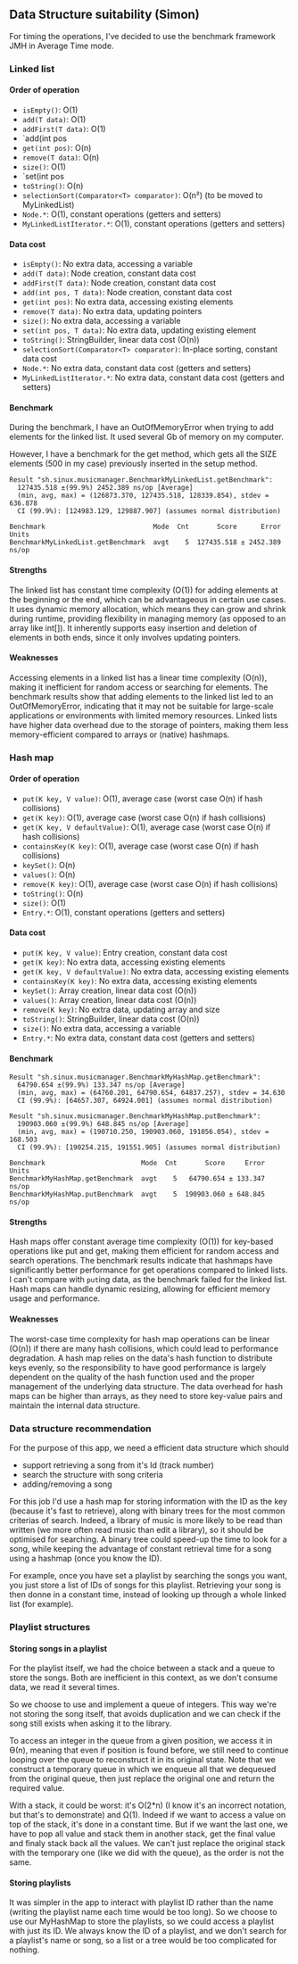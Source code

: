 ## Data Structure suitability (Simon)

For timing the operations, I've decided to use the benchmark framework JMH in Average Time mode.

### Linked list

#### Order of operation

- `isEmpty()`: O(1)
- `add(T data)`: O(1)
- `addFirst(T data)`: O(1)
- `add(int pos
- `get(int pos)`: O(n)
- `remove(T data)`: O(n)
- `size()`: O(1)
- `set(int pos
- `toString()`: O(n)
- `selectionSort(Comparator<T> comparator)`: O(n²) (to be moved to MyLinkedList)
- `Node.*`: O(1), constant operations (getters and setters)
- `MyLinkedListIterator.*`: O(1), constant operations (getters and setters)

#### Data cost

- `isEmpty()`: No extra data, accessing a variable
- `add(T data)`: Node creation, constant data cost
- `addFirst(T data)`: Node creation, constant data cost
- `add(int pos, T data)`: Node creation, constant data cost
- `get(int pos)`: No extra data, accessing existing elements
- `remove(T data)`: No extra data, updating pointers
- `size()`: No extra data, accessing a variable
- `set(int pos, T data)`: No extra data, updating existing element
- `toString()`: StringBuilder, linear data cost (O(n))
- `selectionSort(Comparator<T> comparator)`: In-place sorting, constant data cost
- `Node.*`: No extra data, constant data cost (getters and setters)
- `MyLinkedListIterator.*`: No extra data, constant data cost (getters and setters)

#### Benchmark

During the benchmark, I have an OutOfMemoryError when trying to add elements for the linked list. It used several Gb of memory on my computer.

However, I have a benchmark for the get method, which gets all the SIZE elements (500 in my case) previously inserted in the setup method.

```
Result "sh.sinux.musicmanager.BenchmarkMyLinkedList.getBenchmark":
  127435.518 ±(99.9%) 2452.389 ns/op [Average]
  (min, avg, max) = (126873.370, 127435.518, 128339.854), stdev = 636.878
  CI (99.9%): [124983.129, 129887.907] (assumes normal distribution)
```

```
Benchmark                           Mode  Cnt       Score      Error  Units
BenchmarkMyLinkedList.getBenchmark  avgt    5  127435.518 ± 2452.389  ns/op
```

#### Strengths

The linked list has constant time complexity (O(1)) for adding elements at the beginning or the end, which can be advantageous in certain use cases.
It uses dynamic memory allocation, which means they can grow and shrink during runtime, providing flexibility in managing memory (as opposed to an array like int[]).
It inherently supports easy insertion and deletion of elements in both ends, since it only involves updating pointers.

#### Weaknesses

Accessing elements in a linked list has a linear time complexity (O(n)), making it inefficient for random access or searching for elements.
The benchmark results show that adding elements to the linked list led to an OutOfMemoryError, indicating that it may not be suitable for large-scale applications or environments with limited memory resources.
Linked lists have higher data overhead due to the storage of pointers, making them less memory-efficient compared to arrays or (native) hashmaps.

### Hash map

#### Order of operation

- `put(K key, V value)`: O(1), average case (worst case O(n) if hash collisions)
- `get(K key)`: O(1), average case (worst case O(n) if hash collisions)
- `get(K key, V defaultValue)`: O(1), average case (worst case O(n) if hash collisions)
- `containsKey(K key)`: O(1), average case (worst case O(n) if hash collisions)
- `keySet()`: O(n)
- `values()`: O(n)
- `remove(K key)`: O(1), average case (worst case O(n) if hash collisions)
- `toString()`: O(n)
- `size()`: O(1)
- `Entry.*`: O(1), constant operations (getters and setters)

#### Data cost

- `put(K key, V value)`: Entry creation, constant data cost
- `get(K key)`: No extra data, accessing existing elements
- `get(K key, V defaultValue)`: No extra data, accessing existing elements
- `containsKey(K key)`: No extra data, accessing existing elements
- `keySet()`: Array creation, linear data cost (O(n))
- `values()`: Array creation, linear data cost (O(n))
- `remove(K key)`: No extra data, updating array and size
- `toString()`: StringBuilder, linear data cost (O(n))
- `size()`: No extra data, accessing a variable
- `Entry.*`: No extra data, constant data cost (getters and setters)

#### Benchmark

```
Result "sh.sinux.musicmanager.BenchmarkMyHashMap.getBenchmark":
  64790.654 ±(99.9%) 133.347 ns/op [Average]
  (min, avg, max) = (64760.201, 64790.654, 64837.257), stdev = 34.630
  CI (99.9%): [64657.307, 64924.001] (assumes normal distribution)

```

```
Result "sh.sinux.musicmanager.BenchmarkMyHashMap.putBenchmark":
  190903.060 ±(99.9%) 648.845 ns/op [Average]
  (min, avg, max) = (190710.250, 190903.060, 191056.054), stdev = 168.503
  CI (99.9%): [190254.215, 191551.905] (assumes normal distribution)
```

```
Benchmark                        Mode  Cnt       Score     Error  Units
BenchmarkMyHashMap.getBenchmark  avgt    5   64790.654 ± 133.347  ns/op
BenchmarkMyHashMap.putBenchmark  avgt    5  190903.060 ± 648.845  ns/op
```

#### Strengths

Hash maps offer constant average time complexity (O(1)) for key-based operations like put and get, making them efficient for random access and search operations.
The benchmark results indicate that hashmaps have significantly better performance for get operations compared to linked lists. I can't compare with `put`ing data, as the benchmark failed for the linked list.
Hash maps can handle dynamic resizing, allowing for efficient memory usage and performance.

#### Weaknesses

The worst-case time complexity for hash map operations can be linear (O(n)) if there are many hash collisions, which could lead to performance degradation.
A hash map relies on the data's hash function to distribute keys evenly, so the responsibility to have good performance is largely dependent on the quality of the hash function used and the proper management of the underlying data structure.
The data overhead for hash maps can be higher than arrays, as they need to store key-value pairs and maintain the internal data structure.

### Data structure recommendation

For the purpose of this app, we need a efficient data structure which should 
- support retrieving a song from it's Id (track number)
- search the structure with song criteria
- adding/removing a song

For this job I'd use a hash map for storing information with the ID as the key (because it's fast to retrieve), along with binary trees for the most common criterias of search.
Indeed, a library of music is more likely to be read than written (we more often read music than edit a library), so it should be optimised for searching. A binary tree could speed-up the time to look for a song, while keeping the advantage of constant retrieval time for a song using a hashmap (once you know the ID).

For example, once you have set a playlist by searching the songs you want, you just store a list of IDs of songs for this playlist.
Retrieving your song is then donne in a constant time, instead of looking up through a whole linked list (for example).

### Playlist structures

#### Storing songs in a playlist

For the playlist itself, we had the choice between a stack and a queue to store the songs. Both are inefficient in this context, as we don't consume data, we read it several times.

So we choose to use and implement a queue of integers.
This way we're not storing the song itself, that avoids duplication and we can check if the song still exists when asking it to the library.

To access an integer in the queue from a given position, we access it in Ө(n), meaning that even if position is found before, we still need to continue looping over the queue to reconstruct it in its original state. Note that we construct a temporary queue in which we enqueue all that we dequeued from the original queue, then just replace the original one and return the required value.

With a stack, it could be worst: it's O(2*n) (I know it's an incorrect notation, but that's to demonstrate) and Ω(1). Indeed if we want to access a value on top of the stack, it's done in a constant time. But if we want the last one, we have to pop all value and stack them in another stack, get the final value and finaly stack back all the values. We can't just replace the original stack with the temporary one (like we did with the queue), as the order is not the same.

#### Storing playlists

It was simpler in the app to interact with playlist ID rather than the name (writing the playlist name each time would be too long).
So we choose to use our MyHashMap to store the playlists, so we could access a playlist with just its ID.
We always know the ID of a playlist, and we don't search for a playlist's name or song, so a list or a tree would be too complicated for nothing.
